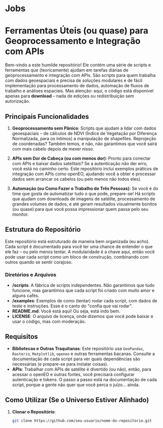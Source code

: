 # Jobs
# Ferramentas Úteis (ou quase) para Geoprocessamento e Integração com APIs

Bem-vindo a este humilde repositório! Ele contém uma série de scripts e ferramentas que (teoricamente) ajudam em tarefas diárias de geoprocessamento e integração com APIs. São scripts para quem trabalha com dados geoespaciais e precisa de soluções modulares e de fácil implementação para processamento de dados, automação de fluxos de trabalho e análises espaciais. Mas atenção: aqui, o código está disponível apenas para **download** – nada de edições ou redistribuição sem autorização.

## Principais Funcionalidades

1. **Geoprocessamento sem Pânico**: Scripts que ajudam a lidar com dados geoespaciais – de cálculos de NDVI (Índice de Vegetação por Diferença Normalizada, para os íntimos) a manipulação de shapefiles. Reprojeção de coordenadas? Também temos, e não, não garantimos que você sairá com mais cabelo depois de mexer nisso.

2. **APIs sem Dor de Cabeça (ou com menos dor)**: Pronto para conectar com APIs e baixar dados satelitais? Se a autenticação não der erro, você está no caminho certo. Este repositório inclui exemplos práticos de integração com APIs como openEO, ajudando você a obter e processar dados sem arrancar os cabelos (ou pelo menos não todos eles).

3. **Automação (ou Como Fazer o Trabalho de Três Pessoas)**: Se você é do time que gosta de automatizar tudo o que pode, prepare-se! Há scripts que ajudam com downloads de imagens de satélite, processamento de grandes volumes de dados, e até geram resultados visualmente bonitos (ou quase) para que você possa impressionar quem passa pelo seu monitor.

## Estrutura do Repositório

Este repositório está estruturado de maneira bem organizada (eu acho). Cada script é documentado para você ter uma chance de entender o que ele faz – ou pelo menos tentar. A modularidade é a chave aqui, então você pode usar cada script como um bloco de construção, combinando com outros quando se sentir corajoso.

### Diretórios e Arquivos

- **/scripts**: A fábrica de scripts independentes. Não garantimos que tudo funcione, mas garantimos que cada script foi criado com muito amor e alguns cafés.
- **/examples**: Exemplos de como (tentar) rodar cada script, com dados de teste e instruções. Esse é o canto do "confia que vai rodar".
- **README.md**: Você está aqui! Ou seja, está indo bem.
- **LICENSE**: O arquivo de licença, onde dizemos que você pode baixar e usar o código, mas com moderação.

## Requisitos

- **Bibliotecas e Outras Traquitanas**: Este repositório usa `GeoPandas`, `Rasterio`, `Matplotlib`, `openeo` e outras ferramentas bacanas. Consulte a documentação de cada script para ver quais dependências são necessárias (e prepare-se para instalar coisas).
- **APIs**: Trabalhar com APIs de satélite é divertido (ou não), então, para acessar o openEO e outras fontes, você precisará configurar autenticação e tokens. O passo a passo está na documentação de cada script, porque a gente não quer que você perca o juízo... ainda.

## Como Utilizar (Se o Universo Estiver Alinhado)

1. **Clonar o Repositório**:
   ```bash
   git clone https://github.com/seu-usuario/nome-do-repositorio.git

